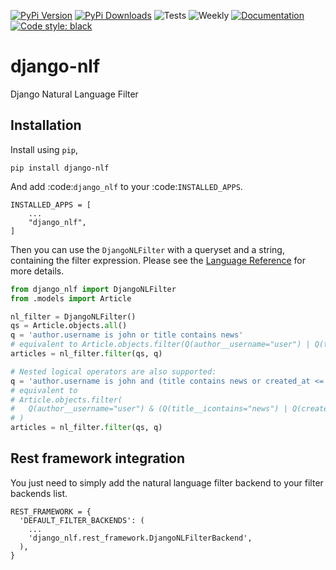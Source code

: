 [![PyPi Version](https://img.shields.io/pypi/v/django-nlf)](https://pypi.org/project/django-nlf/)
[![PyPi Downloads](https://img.shields.io/pypi/dw/django-nlf)](https://pypi.org/project/django-nlf/)
![Tests](https://github.com/hodossy/django-nlf/workflows/Unit%20tests/badge.svg?branch=main)
![Weekly](https://github.com/hodossy/django-nlf/workflows/Weekly/badge.svg?branch=main)
[![Documentation](https://img.shields.io/readthedocs/django-nlf)](https://django-nlf.readthedocs.io/en/latest/)
[![Code style: black](https://img.shields.io/badge/code%20style-black-000000.svg)](https://github.com/psf/black)

# django-nlf

Django Natural Language Filter

## Installation

Install using `pip`,

```
pip install django-nlf
```

And add :code:`django_nlf` to your :code:`INSTALLED_APPS`.

```
INSTALLED_APPS = [
    ...
    "django_nlf",
]
```

Then you can use the `DjangoNLFilter` with a queryset and a string, containing the filter expression. Please see the [Language Reference](https://django-nlf.readthedocs.io/en/stable/language/index.html) for more details.

```python
from django_nlf import DjangoNLFilter
from .models import Article

nl_filter = DjangoNLFilter()
qs = Article.objects.all()
q = 'author.username is john or title contains news'
# equivalent to Article.objects.filter(Q(author__username="user") | Q(title__icontains="news"))
articles = nl_filter.filter(qs, q)

# Nested logical operators are also supported:
q = 'author.username is john and (title contains news or created_at <= 2020-06-05)'
# equivalent to
# Article.objects.filter(
#   Q(author__username="user") & (Q(title__icontains="news") | Q(created_at__lte="2020-06-05"))
# )
articles = nl_filter.filter(qs, q)
```

## Rest framework integration

You just need to simply add the natural language filter backend to your filter backends list.

```
REST_FRAMEWORK = {
  'DEFAULT_FILTER_BACKENDS': (
    ...
    'django_nlf.rest_framework.DjangoNLFilterBackend',
  ),
}
```
